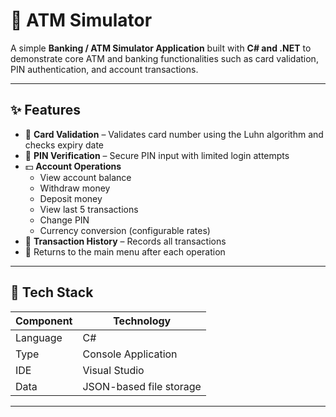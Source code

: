# 🏦 ATM Simulator

A simple **Banking / ATM Simulator Application** built with **C# and .NET** to demonstrate core ATM and banking functionalities such as card validation, PIN authentication, and account transactions.

---

## ✨ Features

- 🔐 **Card Validation** – Validates card number using the Luhn algorithm and checks expiry date  
- 🔑 **PIN Verification** – Secure PIN input with limited login attempts  
- 💵 **Account Operations**
  - View account balance  
  - Withdraw money  
  - Deposit money  
  - View last 5 transactions  
  - Change PIN  
  - Currency conversion (configurable rates)
- 🧾 **Transaction History** – Records all transactions
- 🔁 Returns to the main menu after each operation  

---

## 🧰 Tech Stack

| Component | Technology |
|------------|-------------|
| Language | C# |
| Type | Console Application |
| IDE | Visual Studio |
| Data | JSON-based file storage |

---
